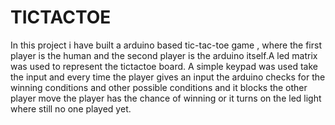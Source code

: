 # TICTACTOE

In this project i have built a arduino based tic-tac-toe game , where the first player is the human and the second player is the arduino itself.A led matrix was used to represent the tictactoe board. A simple keypad was used take the input and every time the player gives an input the arduino checks for the winning conditions and other possible conditions and it blocks the other player move the player has the chance of winning or it turns on the led light where still no one played yet.
